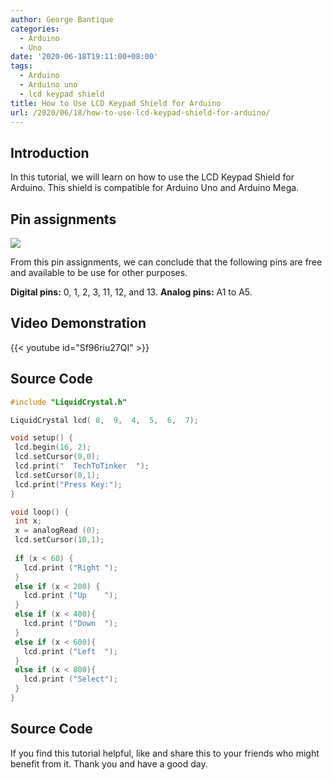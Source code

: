 ```yaml
---
author: George Bantique
categories:
  - Arduino
  - Uno
date: '2020-06-18T19:11:00+08:00'
tags:
  - Arduino
  - Arduino uno
  - lcd keypad shield
title: How to Use LCD Keypad Shield for Arduino
url: /2020/06/18/how-to-use-lcd-keypad-shield-for-arduino/
---
```


## **Introduction**
In this tutorial, we will learn on how to use the LCD Keypad Shield for Arduino. This shield is compatible for Arduino Uno and Arduino Mega.

## **Pin assignments**
[![](https://1.bp.blogspot.com/-WZfO-GoWjxo/XutLkVPQ8hI/AAAAAAAAB6g/8Mj6EFXmok8Mf0KBFgsl5CZkAr1TRnGrwCK4BGAsYHg/w500-h426/LCDKeypadShield.png)](https://1.bp.blogspot.com/-WZfO-GoWjxo/XutLkVPQ8hI/AAAAAAAAB6g/8Mj6EFXmok8Mf0KBFgsl5CZkAr1TRnGrwCK4BGAsYHg/s3396/LCDKeypadShield.png)

From this pin assignments, we can conclude that the following pins are free and available to be use for other purposes.
    
**Digital pins:** 0, 1, 2, 3, 11, 12, and 13.
**Analog pins:** A1 to A5.

## **Video Demonstration**  
{{< youtube id="Sf96riu27QI" >}}

## **Source Code**

```cpp { lineNos="true" wrap="true" }
#include "LiquidCrystal.h"

LiquidCrystal lcd( 8,  9,  4,  5,  6,  7);

void setup() {
 lcd.begin(16, 2);
 lcd.setCursor(0,0);
 lcd.print("  TechToTinker  ");
 lcd.setCursor(0,1);
 lcd.print("Press Key:");
}

void loop() {
 int x;
 x = analogRead (0);
 lcd.setCursor(10,1);
 
 if (x < 60) {
   lcd.print ("Right ");
 }
 else if (x < 200) {
   lcd.print ("Up    ");
 }
 else if (x < 400){
   lcd.print ("Down  ");
 }
 else if (x < 600){
   lcd.print ("Left  ");
 }
 else if (x < 800){
   lcd.print ("Select");
 }
} 
```

## **Source Code**

If you find this tutorial helpful, like and share this to your friends who might benefit from it.
Thank you and have a good day.
